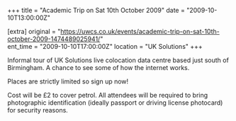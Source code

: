 +++
title = "Academic Trip on Sat 10th October 2009"
date = "2009-10-10T13:00:00Z"

[extra]
original = "https://uwcs.co.uk/events/academic-trip-on-sat-10th-october-2009-1474489025941/"    
ent_time = "2009-10-10T17:00:00Z"
location = "UK Solutions"
+++

Informal tour of UK Solutions live colocation data centre based just south of Birmingham. A chance to see some of how the internet works.

Places are strictly limited so sign up now\!

Cost will be £2 to cover petrol. All attendees will be required to bring photographic identification (ideally passport or driving license photocard) for security reasons.

